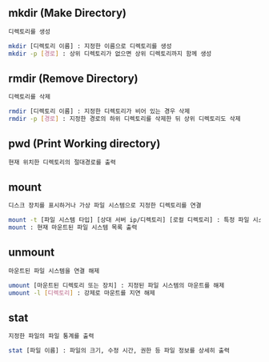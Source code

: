 ## mkdir (Make Directory)
```bash
디렉토리를 생성

mkdir [디렉토리 이름] : 지정한 이름으로 디렉토리를 생성
mkdir -p [경로] : 상위 디렉토리가 없으면 상위 디렉토리까지 함께 생성
```

## rmdir (Remove Directory)
```bash
디렉토리를 삭제

rmdir [디렉토리 이름] : 지정한 디렉토리가 비어 있는 경우 삭제
rmdir -p [경로] : 지정한 경로의 하위 디렉토리를 삭제한 뒤 상위 디렉토리도 삭제
```

## pwd (Print Working directory)
```bash
현재 위치한 디렉토리의 절대경로를 출력
```

## mount
```bash
디스크 장치를 표시하거나 가상 파일 시스템으로 지정한 디렉토리를 연결

mount -t [파일 시스템 타입] [상대 서버 ip/디렉토리] [로컬 디렉토리] : 특정 파일 시스템 타입으로 디렉토리를 연결
mount : 현재 마운트된 파일 시스템 목록 출력
```

## unmount
```bash
마운트된 파일 시스템을 연결 해제

umount [마운트된 디렉토리 또는 장치] : 지정된 파일 시스템의 마운트를 해제
umount -l [디렉토리] : 강제로 마운트를 지연 해제
```

## stat
```bash
지정한 파일의 파일 통계를 출력

stat [파일 이름] : 파일의 크기, 수정 시간, 권한 등 파일 정보를 상세히 출력
```